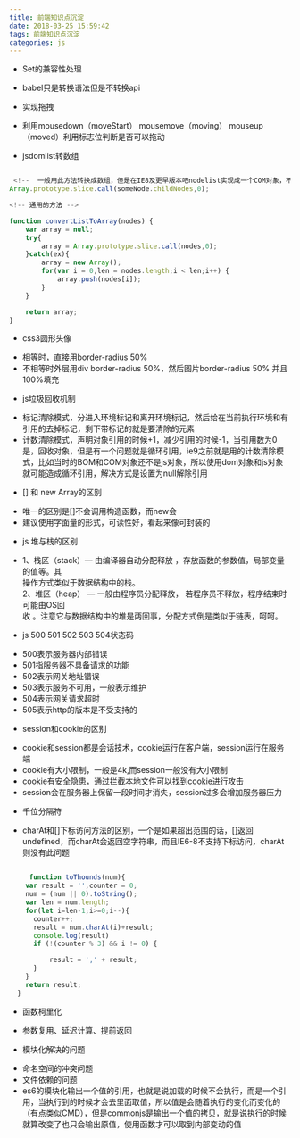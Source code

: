 ```yaml
---
title: 前端知识点沉淀
date: 2018-03-25 15:59:42
tags: 前端知识点沉淀
categories: js
---
```


- Set的兼容性处理
 * babel只是转换语法但是不转换api

- 实现拖拽
 * 利用mousedown（moveStart） mousemove（moving） mouseup（moved）利用标志位判断是否可以拖动

* jsdomlist转数组
 
```javascript

 <!--  一般用此方法转换成数组，但是在IE8及更早版本吧nodelist实现成一个COM对象，不能用js对象的方法，所以IE8之前需要枚举所有对象 -->
Array.prototype.slice.call(someNode.childNodes,0);

<!-- 通用的方法 -->

function convertListToArray(nodes) {
    var array = null;
    try{
        array = Array.prototype.slice.call(nodes,0);
    }catch(ex){
        array = new Array();
        for(var i = 0,len = nodes.length;i < len;i++) {
            array.push(nodes[i]);
        }
    }

    return array;
}

```


<!--more-->

- css3圆形头像
 * 相等时，直接用border-radius 50%
 * 不相等时外层用div border-radius 50%，然后图片border-radius 50% 并且 100%填充
 
- js垃圾回收机制
 * 标记清除模式，分进入环境标记和离开环境标记，然后给在当前执行环境和有引用的去掉标记，剩下带标记的就是要清除的元素
 * 计数清除模式，声明对象引用的时候+1，减少引用的时候-1，当引用数为0是，回收对象，但是有一个问题就是循环引用，ie9之前就是用的计数清除模式，比如当时的BOM和COM对象还不是js对象，所以使用dom对象和js对象就可能造成循环引用，解决方式是设置为null解除引用
 
- [] 和 new Array的区别 
 * 唯一的区别是[]不会调用构造函数，而new会
 * 建议使用字面量的形式，可读性好，看起来像可封装的

- js 堆与栈的区别
*  1、栈区（stack）—   由编译器自动分配释放   ，存放函数的参数值，局部变量的值等。其  
  操作方式类似于数据结构中的栈。  
  2、堆区（heap）   —   一般由程序员分配释放，   若程序员不释放，程序结束时可能由OS回  
  收   。注意它与数据结构中的堆是两回事，分配方式倒是类似于链表，呵呵。  

- js 500 501 502 503 504状态码
 * 500表示服务器内部错误
 * 501指服务器不具备请求的功能
 * 502表示网关地址错误
 * 503表示服务不可用，一般表示维护
 * 504表示网关请求超时
 * 505表示http的版本是不受支持的
 
- session和cookie的区别
 * cookie和session都是会话技术，cookie运行在客户端，session运行在服务端
 * cookie有大小限制，一般是4k,而session一般没有大小限制
 * cookie有安全隐患，通过拦截本地文件可以找到cookie进行攻击
 * session会在服务器上保留一段时间才消失，session过多会增加服务器压力

- 千位分隔符
* charAt和[]下标访问方法的区别，一个是如果超出范围的话，[]返回undefined，而charAt会返回空字符串，而且IE6-8不支持下标访问，charAt则没有此问题

```javascript

	 function toThounds(num){
    var result = '',counter = 0;
    num = (num || 0).toString();
    var len = num.length;
    for(let i=len-1;i>=0;i--){
      counter++;
      result = num.charAt(i)+result;
      console.log(result)
      if (!(counter % 3) && i != 0) {

          result = ',' + result;
      }
    }
    return result;
  }
```

- 函数柯里化
 * 参数复用、延迟计算、提前返回

- 模块化解决的问题
 * 命名空间的冲突问题
 * 文件依赖的问题
 * es6的模块化输出一个值的引用，也就是说加载的时候不会执行，而是一个引用，当执行到的时候才会去里面取值，所以值是会随着执行的变化而变化的（有点类似CMD），但是commonjs是输出一个值的拷贝，就是说执行的时候就算改变了也只会输出原值，使用函数才可以取到内部变动的值

 